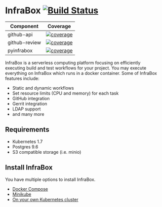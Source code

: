 # InfraBox [![Build Status](https://infrabox.ninja/api/cli/v1/project/0c8204bb-7ce5-48a3-aa08-0fc38d7255d0/build/state.svg?branch=master)](https://demo.infrabox.net/dashboard/project/e8a9bf87-10c8-41fa-b632-f6bb40d0d14e)

|Component|Coverage|
|---------|--------|
|github-api|[![coverage](https://infrabox.ninja/api/cli/v1/project/0c8204bb-7ce5-48a3-aa08-0fc38d7255d0/badge.svg?subject=coverage&job_name=test/github-api&branch=master)](https://infrabox.ninja/dashboard/#/project/infrabox)|
|github-review|[![coverage](https://infrabox.ninja/api/cli/v1/project/0c8204bb-7ce5-48a3-aa08-0fc38d7255d0/badge.svg?subject=coverage&job_name=test/github-api&branch=master)](https://infrabox.ninja/dashboard/#/project/infrabox)|
|pyinfrabox|[![coverage](https://infrabox.ninja/api/cli/v1/project/0c8204bb-7ce5-48a3-aa08-0fc38d7255d0/badge.svg?subject=coverage&job_name=test/pyinfrabox&branch=master)](https://infrabox.ninja/dashboard/#/project/infrabox)|

InfraBox is a serverless computing platform focusing on efficiently executing build and test workflows for your project. You may execute everything on InfraBox which runs in a docker container. Some of InfraBox features include:

- Static and dynamic workflows
- Set resource limits (CPU and memory) for each task
- GitHub integration
- Gerrit integration
- LDAP support
- and many more

## Requirements

- Kubernetes 1.7
- Postgres 9.6
- S3 compatible storage (i.e. minio)

## Install InfraBox
You have multiple options to install InfraBox.

- [Docker Compose](docs/install_docker_compose.md)
- [Minikube](docs/install_minikube.md)
- [On your own Kubernetes cluster](docs/install_kubernetes.md)
